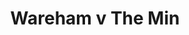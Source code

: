 ---
year: "2001"
serialNumber: "0257" 
game: "Wareham"
title: "Wareham v The Min"
gameLocation: ""
gameDate: ""
result: ""
resultType: ""
type: "game"
---
